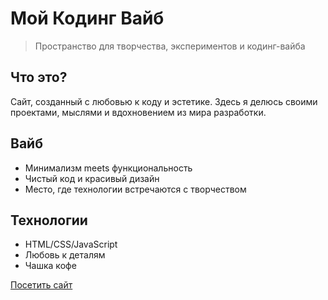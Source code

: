 # Мой Кодинг Вайб

> Пространство для творчества, экспериментов и кодинг-вайба

## Что это?
Сайт, созданный с любовью к коду и эстетике. Здесь я делюсь своими проектами, мыслями и вдохновением из мира разработки.

## Вайб
- Минимализм meets функциональность
- Чистый код и красивый дизайн
- Место, где технологии встречаются с творчеством

## Технологии
- HTML/CSS/JavaScript
- Любовь к деталям
- Чашка кофе 

[Посетить сайт](https://sabinamak.ru)
